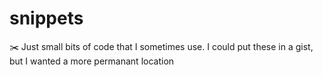 # snippets
✂️ Just small bits of code that I sometimes use. I could put these in a gist, but I wanted a more permanant location

